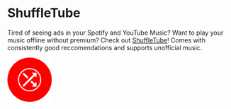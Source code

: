 <h1>ShuffleTube</h1>
<p>Tired of seeing ads in your Spotify and YouTube Music? Want to play your music offline without premium? Check out <a href="https://grt812.github.io/shuffletube/">ShuffleTube</a>! Comes with consistently good reccomendations and supports unofficial music.</p>
<img src="shuffletube.png" alt="ShuffleTube1" width="100">
